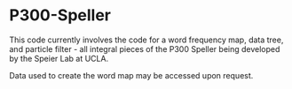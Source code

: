 # P300-Speller
This code currently involves the code for a word frequency map, data tree, and particle filter - all integral pieces of the P300 Speller being developed by the Speier Lab at UCLA.

Data used to create the word map may be accessed upon request.
